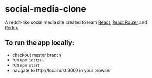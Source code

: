 # social-media-clone

A reddit-like social media site created to learn [React](https://facebook.github.io/react/), [React Router](https://github.com/ReactTraining/react-router) and [Redux](http://redux.js.org)

## To run the app locally:
* checkout master branch
* run `npm install`
* run `npm start`
* navigate to http://localhost:3000 in your browser
